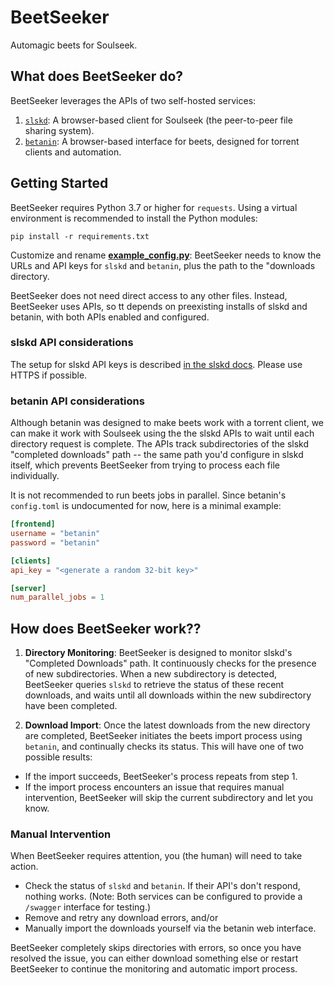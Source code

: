 # BeetSeeker

Automagic beets for Soulseek.

## What does BeetSeeker do?

BeetSeeker leverages the APIs of two self-hosted services:

1. [`slskd`](https://github.com/slskd/slskd): A browser-based client for Soulseek (the peer-to-peer file sharing system).
2. [`betanin`](https://github.com/sentriz/betanin): A browser-based interface for beets, designed for torrent clients and automation.

## Getting Started

BeetSeeker requires Python 3.7 or higher for `requests`. Using a virtual environment is recommended to install the Python modules:

``` 
pip install -r requirements.txt
```

Customize and rename **[example_config.py](./example_config.py)**: BeetSeeker needs to know the URLs and API keys for `slskd` and `betanin`, plus the path to the "downloads directory. 

BeetSeeker does not need direct access to any other files. Instead, BeetSeeker uses APIs, so tt depends on preexisting installs of slskd and betanin, with both APIs enabled and configured. 


### slskd API considerations

The setup for slskd API keys is described [in the slskd docs](https://github.com/slskd/slskd/blob/master/docs/config.md#authentication). Please use HTTPS if possible.

### betanin API considerations

Although betanin was designed to make beets work with a torrent client, we can make it work with Soulseek using the the slskd APIs to wait until each directory request is complete. The APIs track subdirectories of the slskd "completed downloads" path -- the same path you'd configure in slskd itself, which prevents BeetSeeker from trying to process each file individually.

It is not recommended to run beets jobs in parallel. Since betanin's `config.toml` is undocumented for now, here is a minimal example:

```toml
[frontend]
username = "betanin"
password = "betanin"

[clients]
api_key = "<generate a random 32-bit key>"

[server]
num_parallel_jobs = 1
```

## How does BeetSeeker work??

1. **Directory Monitoring**: BeetSeeker is designed to monitor slskd's "Completed Downloads" path. It continuously checks for the presence of new subdirectories. When a new subdirectory is detected, BeetSeeker queries `slskd` to retrieve the status of these recent downloads, and waits until all downloads within the new subdirectory have been completed.

2. **Download Import**: Once the latest downloads from the new directory are completed, BeetSeeker initiates the beets import process using `betanin`, and continually checks its status. This will have one of two possible results:

  - If the import succeeds, BeetSeeker's process repeats from step 1.
  - If the import process encounters an issue that requires manual intervention, BeetSeeker will skip the current subdirectory and let you know.

### Manual Intervention

When BeetSeeker requires attention, you (the human) will need to take action. 

  - Check the status of `slskd` and `betanin`. If their API's don't respond, nothing works. (Note: Both services can be configured to provide a `/swagger` interface for testing.)
  - Remove and retry any download errors, and/or
  - Manually import the downloads yourself via the betanin web interface.

BeetSeeker completely skips directories with errors, so once you have resolved the issue, you can either download something else or restart BeetSeeker to continue the monitoring and automatic import process.